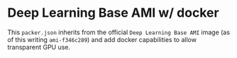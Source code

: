# Deep Learning Base AMI w/ docker

This `packer.json` inherits from the official `Deep Learning Base AMI` image (as of this writing `ami-f346c289`) and add docker capabilities to allow transparent GPU use.
